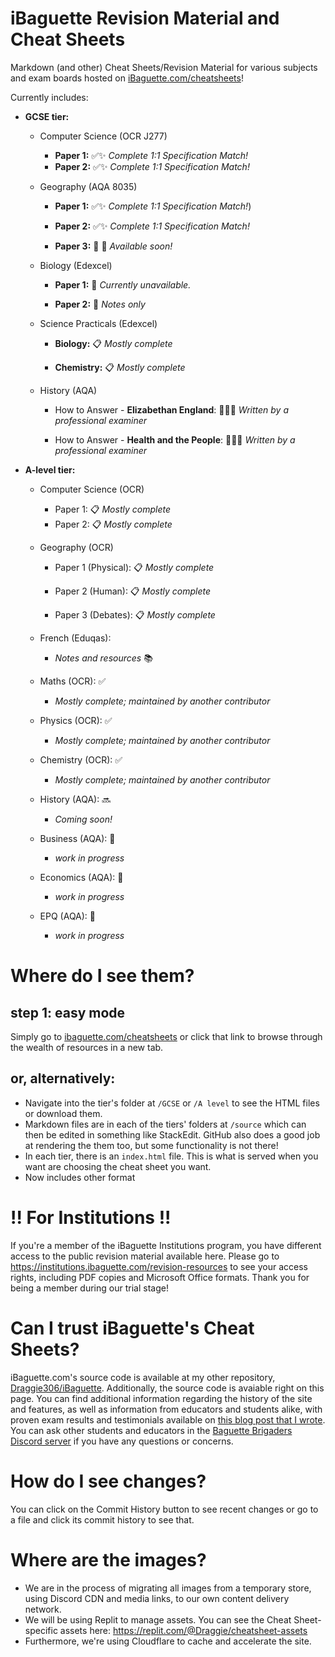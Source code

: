 # iBaguette Revision Material and Cheat Sheets

Markdown (and other) Cheat Sheets/Revision Material for various subjects and exam boards hosted on [iBaguette.com/cheatsheets](https://ibaguette.com/cheatsheets)!

Currently includes:

-   **GCSE tier:**
    
	-   Computer Science (OCR J277)
 		- **Paper 1:** ✅✨
 		  _Complete 1:1 Specification Match!_
   		- **Paper 2:** ✅✨
   		  _Complete 1:1 Specification Match!_

	-   Geography (AQA 8035)
 		-   **Paper 1:** ✅✨
 		 _Complete 1:1 Specification Match!_)
 		 
   		-   **Paper 2:** ✅✨
   		  _Complete 1:1 Specification Match!_
   		  
    	-   **Paper 3:** 🚀 📅
    	 _Available soon!_

	-   Biology (Edexcel)
 		-    **Paper 1:**  🚧 
 		  _Currently unavailable._
 		 
 		-    **Paper 2:**  📝 
 		  _Notes only_
    
	-   Science Practicals (Edexcel)
		- **Biology:** 📋
		  _Mostly complete_
		 
  		- **Chemistry:** 📋 
  		  _Mostly complete_

 	-   History (AQA)
	      -  How to Answer - **Elizabethan England**: 👩‍🏫✅
	       _Written by a professional examiner_
	      
	      - How to Answer - **Health and the People**: 👩‍🏫✅
	        _Written by a professional examiner_	
    
-   **A-level tier:**
    
	-   Computer Science (OCR)
 		- Paper 1: 📋 
 		  _Mostly complete_
 		- Paper 2: 📋 
 		  _Mostly complete_
    
	-   Geography (OCR) 
		-  Paper 1 (Physical): 📋 
		  _Mostly complete_

		-  Paper 2 (Human): 📋 
		  _Mostly complete_

		-  Paper 3 (Debates): 📋 
		  _Mostly complete_
    
	-   French (Eduqas):
	
		  -  _Notes and resources_ 📚
    
	-   Maths (OCR): ✅
		-  *Mostly complete; maintained by another contributor* 
    
	-   Physics (OCR): ✅
		-  *Mostly complete; maintained by another contributor* 
    
	-   Chemistry (OCR): ✅
		-  *Mostly complete; maintained by another contributor* 

 	-   History (AQA): 🔜
	 	- *Coming soon!*
    
	-   Business (AQA): 🚧
		   -  _work in progress_
    
	-   Economics (AQA): 🚧
		   -  _work in progress_
    
	-   EPQ (AQA): 🚧
		-   _work in progress_ 
 
# Where do I see them?

## step 1: easy mode
Simply go to [ibaguette.com/cheatsheets](https://ibaguette.com/cheatsheets) or click that link to browse through the wealth of resources in a new tab.

## or, alternatively:
- Navigate into the tier's folder at `/GCSE` or `/A level` to see the HTML files or download them.
- Markdown files are in each of the tiers' folders at `/source` which can then be edited in something like StackEdit. GitHub also does a good job at rendering the them too, but some functionality is not there!
- In each tier, there is an `index.html` file. This is what is served when you want are choosing the cheat sheet you want.
- Now includes other format


# !! For Institutions !!
If you're a member of the iBaguette Institutions program, you have different access to the public revision material available here.
Please go to https://institutions.ibaguette.com/revision-resources to see your access rights, including PDF copies and Microsoft Office formats.
Thank you for being a member during our trial stage!


# Can I trust iBaguette's Cheat Sheets?
iBaguette.com's source code is available at my other repository, [Draggie306/iBaguette](https://github.com/Draggie306/iBaguette). Additionally, the source code is avaiable right on this page.
You can find additional information regarding the history of the site and features, as well as information from educators and students alike, with proven exam results and testimonials available on [this blog post that I wrote](https://www.ibaguette.com/2023/04/what-is-iBaguette.html). You can ask other students and educators in the [Baguette Brigaders Discord server](https://discord.gg/xz4SjyuBND) if you have any questions or concerns.


# How do I see changes?
You can click on the Commit History button to see recent changes or go to a file and click its commit history to see that.


# Where are the images?
- We are in the process of migrating all images from a temporary store, using Discord CDN and media links, to our own content delivery network.
- We will be using Replit to manage assets. You can see the Cheat Sheet-specific assets here: https://replit.com/@Draggie/cheatsheet-assets
- Furthermore, we're using Cloudflare to cache and accelerate the site.
